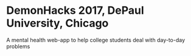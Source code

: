 # DemonHacks 2017, DePaul University, Chicago

A mental health web-app to help college students deal with day-to-day problems
